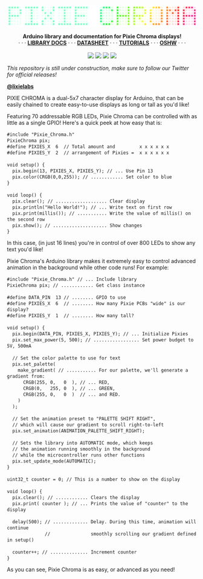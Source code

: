 <img src="extras/img/logo.png"> 
<p align="center">
  <b>Arduino library and documentation for Pixie Chroma displays!</b><br>
   · · · <a href="https://connornishijima.github.io/Pixie_Chroma/?section=docs"><b>LIBRARY DOCS</b></a> · · · 
  <a href="https://connornishijima.github.io/Pixie_Chroma/?section=datasheet"><b>DATASHEET</b></a> · · · 
  <a href="https://connornishijima.github.io/Pixie_Chroma/?section=tutorials"><b>TUTORIALS</b></a> · · · 
  <a href="https://connornishijima.github.io/Pixie_Chroma/?section=oshw"><b>OSHW</b></a> · · · 
  <br><br>
  <img src="https://github.com/connornishijima/Pixie_Chroma/actions/workflows/arduino_lint.yml/badge.svg">
  <img src="https://github.com/connornishijima/Pixie_Chroma/actions/workflows/arduino_build.yml/badge.svg">
  <img src="https://github.com/connornishijima/Pixie_Chroma/actions/workflows/docs_and_reports.yml/badge.svg">
  <a href="https://www.ardu-badge.com/Pixie_Chroma"><img src="https://www.ardu-badge.com/badge/Pixie_Chroma.svg"></a>
  
</p>

*This repository is still under construction, make sure to follow our Twitter for official releases!*

**[@lixielabs](https://twitter.com/lixielabs)**


PIXIE CHROMA is a dual-5x7 character display for Arduino, that can be easily chained to create easy-to-use displays as long or tall as you'd like!
	
Featuring 70 addressable RGB LEDs, Pixie Chroma can be controlled with as little as a single GPIO! Here's a quick peek at how easy that is:
	
    #include "Pixie_Chroma.h"
    PixieChroma pix;
    #define PIXIES_X  6  // Total amount and         x x x x x x
    #define PIXIES_Y  2  // arrangement of Pixies =  x x x x x x

    void setup() {
      pix.begin(13, PIXIES_X, PIXIES_Y); // ... Use Pin 13
      pix.color(CRGB(0,0,255)); // ............ Set color to blue
    }

    void loop() {
      pix.clear(); // ................... Clear display
      pix.println("Hello World!"); // ... Write text on first row
      pix.print(millis()); // ........... Write the value of millis() on the second row
      pix.show(); // .................... Show changes
    }
		
In this case, (in just 16 lines) you're in control of over 800 LEDs to show any text you'd like! 
	
Pixie Chroma's Arduino library makes it extremely easy to control advanced animation in the background while other code runs! For example:

    #include "Pixie_Chroma.h" // ... Include library
    PixieChroma pix; // ............ Get class instance

    #define DATA_PIN  13 // ........ GPIO to use
    #define PIXIES_X  6  // ........ How many Pixie PCBs "wide" is our display?
    #define PIXIES_Y  1  // ........ How many tall?

    void setup() {
      pix.begin(DATA_PIN, PIXIES_X, PIXIES_Y); // ... Initialize Pixies
      pix.set_max_power(5, 500); // ................. Set power budget to 5V, 500mA

      // Set the color palette to use for text
      pix.set_palette(
        make_gradient( // ........... For our palette, we'll generate a gradient from:
          CRGB(255, 0,   0  ), // ... RED,
          CRGB(0,   255, 0  ), // ... GREEN,
          CRGB(255, 0,   0  )  // ... and RED.
        )
      );

      // Set the animation preset to "PALETTE SHIFT RIGHT",
      // which will cause our gradient to scroll right-to-left
      pix.set_animation(ANIMATION_PALETTE_SHIFT_RIGHT);

      // Sets the library into AUTOMATIC mode, which keeps 
      // the animation running smoothly in the background
      // while the microcontroller runs other functions                                  
      pix.set_update_mode(AUTOMATIC); 
    }

    uint32_t counter = 0; // This is a number to show on the display

    void loop() {
      pix.clear(); // ............ Clears the display
      pix.print( counter ); // ... Prints the value of "counter" to the display

      delay(500); // ............. Delay. During this time, animation will continue
                  //               smoothly scrolling our gradient defined in setup()

      counter++; // .............. Increment counter
    }
		
As you can see, Pixie Chroma is as easy, or advanced as you need! 
